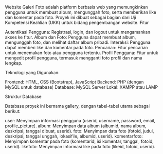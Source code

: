 Website Galeri Foto adalah platform berbasis web yang memungkinkan pengguna untuk membuat album, mengunggah foto, serta memberikan like dan komentar pada foto. Proyek ini dibuat sebagai bagian dari Uji Kompetensi Keahlian (UKK) untuk bidang pengembangan website.
Fitur

Autentikasi Pengguna: Registrasi, login, dan logout untuk mengamankan akses ke fitur.
Album dan Foto: Pengguna dapat membuat album, mengunggah foto, dan melihat daftar album pribadi.
Interaksi: Pengguna dapat memberi like dan komentar pada foto.
Pencarian: Fitur pencarian untuk menemukan foto atau pengguna tertentu.
Profil Pengguna: Fitur untuk mengedit profil pengguna, termasuk mengganti foto profil dan nama lengkap.

Teknologi yang Digunakan

Frontend: HTML, CSS (Bootstrap), JavaScript
Backend: PHP (dengan MySQL untuk database)
Database: MySQL
Server Lokal: XAMPP atau LAMP

Struktur Database

Database proyek ini bernama gallery, dengan tabel-tabel utama sebagai berikut:

user: Menyimpan informasi pengguna (userid, username, password, email, profile_picture).
album: Menyimpan data album (albumid, nama album, deskripsi, tanggal dibuat, userid).
foto: Menyimpan data foto (fotoid, judul, deskripsi, tanggal unggah, lokasifile, albumid, userid).
komentarfoto: Menyimpan komentar pada foto (komentarid, isi komentar, tanggal, fotoid, userid).
likefoto: Menyimpan informasi like pada foto (likeid, fotoid, userid).
